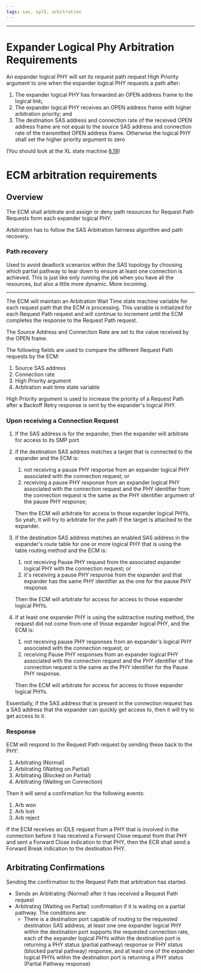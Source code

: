```yaml
---
tags: sas, spl5, arbitration
---
```


***

# Expander Logical Phy Arbitration Requirements

An expander logical PHY will set its request path request High Priority argument to one when the expander logical PHY requests a path after:
1. The expander logical PHY has forwarded an OPEN address frame to the logical link;
2. The expander logical PHY receives an OPEN address frame with higher arbitration priority; and
3. The destination SAS address and connection rate of the received OPEN address frame are not equal to the source SAS address and connection rate of the transmitted OPEN address frame.
Otherwise the logical PHY shall set the higher priority argument to zero

(You should look at the XL state machine [6.19]())

# ECM arbitration requirements

## Overview

The ECM shall arbitrate and assign or deny path resources for Request Path Requests form each expander logical PHY.

Arbitration has to follow the SAS Arbitration fairness algorithm and path recovery.

### Path recovery

Used to avoid deadlock scenarios within the SAS topology by choosing which partial pathway to tear down to ensure at least one connection is achieved. This is just like only running the job when you have all the resources, but also a little more dynamic. More incoming.

***

The ECM will maintain an Arbitration Wait Time state machine variable for each request path that the ECM is processing. This variable is initialized for each Request Path request and will continue to increment until the ECM completes the response to the Request Path request.

The Source Address and Connection Rate are set to the value received by the OPEN frame.

The following fields are used to compare the different Request Path requests by the ECM:
1. Source SAS address
2. Connection rate
3. High Priority argument
4. Arbitration wait time state variable

High Priority argument is used to increase the priority of a Request Path after a Backoff Retry response is sent by the expander's logical PHY.

### Upon receiving a Connection Request

1. If the SAS address is for the expander, then the expander will arbitrate for access to its SMP port. <!--That is usually what happens. Expect to see the expander prioritizes commands that are meant for it, since you can assume it's very important-->
2. if the destination SAS address matches a target that is connected to the expander and the ECM is:
	1. not receiving a pause PHY response from an expander logical PHY associated with the connection request; or <!--So basically, when the initiator wants to connect to a target normally, and is not looking to pause PHY-->
	2. receiving a pause PHY response from an expander logical PHY associated with the connection request and the PHY identifier from the connection request is the same as the PHY identifier argument of the pause PHY response; <!-- Is this it trying to pause itself??-->

	Then the ECM will arbitrate for access to those expander logical PHYs. So yeah, it will try to arbitrate for the path if the target is attached to the expander. <!--Does it have to be directly attached?? That is the mystery part-->

3. if the destination SAS address matches an enabled SAS address in the expander's route table for one or more logical PHY that is using the table routing method and the ECM is:
	1. not receiving Pause PHY request from the associated expander logical PHY with the connection request; or
	2. it's receiving a pause PHY response from the expander and that expander has the same PHY identifier as the one for the pause PHY response.

	Then the ECM will arbitrate for access for access to those expander logical PHYs.

4. if at least one expander PHY is using the subtractive routing method, the request did not come from one of those expander logical PHY, and the ECM is:
	1. not receiving pause PHY responses from an expander's logical PHY associated with the connection request; or
	2. receiving Pause PHY responses from an expander logical PHY associated with the connection request and the PHY identifier of the connection request is the same as the PHY identifier for the Pause PHY response.
	
	Then the ECM will arbitrate for access for access to those expander logical PHYs.

Essentially, if the SAS address that is present in the connection request has a SAS address that the expander can quickly get access to, then it will try to get access to it.

### Response

ECM will respond to the Request Path request by sending these back to the PHY:
1. Arbitrating (Normal)
2. Arbitrating (Waiting on Partial)
3. Arbitrating (Blocked on Partial)
4. Arbitrating (Waiting on Connection)

Then it will send a confirmation for the following events:
1. Arb won
2. Arb lost
3. Arb reject

If the ECM receives an IDLE request from a PHY that is involved in the connection before it has received a Forward Close request from that PHY and sent a Forward Close indication to that PHY, then the ECR shall send a Forward Break indication to the destination PHY. <!--What, I don't really understand why this is broken. Uh... Not going to be good when we get to tomorrow's meeting and I get quizzed-->

## Arbitrating Confirmations

Sending the confirmation to the Request Path that arbitration has started.

- Sends an Arbitrating (Normal) after it has received a Request Path request
- Arbitrating (Waiting on Partial) confirmation if it is waiting on a partial pathway. The conditions are:
	- There is a destination port capable of routing to the requested destination SAS address, at least one one expander logical PHY within the destination port supports the requested connection rate, each of the expander logical PHYs within the destination port is returning a PHY status (partial pathway) response or PHY status (blocked partial pathway) response, and at least one of the expander logical PHYs within the destination port is returning a PHY status (Partial Pathway response)